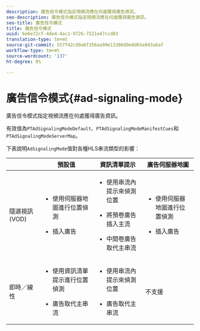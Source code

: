 ```yaml
---
description: 廣告信令模式指定視頻流應在何處獲得廣告資訊。
seo-description: 廣告信令模式指定視頻流應在何處獲得廣告資訊。
seo-title: 廣告信令模式
title: 廣告信令模式
uuid: 6e6e72cf-4de4-4ac1-9726-7521e47ccd83
translation-type: tm+mt
source-git-commit: 557f42cd9a6f356aa99e13386d9e8d65e043a6af
workflow-type: tm+mt
source-wordcount: '137'
ht-degree: 0%

---
```



# 廣告信令模式{#ad-signaling-mode}

廣告信令模式指定視頻流應在何處獲得廣告資訊。

有效值為`PTAdSignalingModeDefault`、`PTAdSignalingModeManifestCues`和`PTAdSignalingModeServerMap`。

下表說明`AdSignalingMode`值對各種HLS串流類型的影響：

<table frame="all" colsep="1" rowsep="1" id="table_AdSignalingMode"> 
 <thead> 
  <tr rowsep="1"> 
   <th colname="1" class="entry"> </th> 
   <th colname="2" class="entry"><b>預設值</b></th> 
   <th colname="3" class="entry"><b>資訊清單提示</b></th> 
   <th colname="4" class="entry"><b>廣告伺服器地圖</b></th> 
  </tr> 
 </thead>
 <tbody> 
  <tr rowsep="1"> 
   <td colname="1"> 隨選視訊(VOD) </td> 
   <td colname="2"> 
    <ul id="ul_E79DA79107364D0D8B46A1859CA75B5C"> 
     <li id="li_B259ED87743F463095071F58DC840E39"> <p>使用伺服器地圖進行位置偵測 </p> </li> 
     <li id="li_8957E4151466467BA6C954E5010E34EA"> <p>插入廣告 </p> </li> 
    </ul> </td> 
   <td colname="3"> 
    <ul id="ul_D462C76717D94DE09915BDF6E9B3FB68"> 
     <li id="li_FB46108F4AD9457D99D2618ABEF7DBD1"> <p>使用串流內提示來偵測位置 </p> </li> 
     <li id="li_C3F7FBB98F524CEF97D17318C292E9EA"> <p>將預卷廣告插入主流 </p> </li> 
     <li id="li_A56E1545F84840DFA6D065DA60E98C31"> <p>中間卷廣告取代主串流 </p> </li> 
    </ul> </td> 
   <td colname="4"> 
    <ul id="ul_F10192B1B6F745CBB0D4C1A6D52A57B4"> 
     <li id="li_2ADACF71FA5F4A08A00A3399F5593420"> <p>使用伺服器地圖進行位置偵測 </p> </li> 
     <li id="li_1201085B9C554A4BBD471E7EB2E363AC"> <p>插入廣告 </p> </li> 
    </ul> </td> 
  </tr> 
  <tr rowsep="0"> 
   <td colname="1"> 即時／線性 </td> 
   <td colname="2"> 
    <ul id="ul_82AAC9EE056F49E999F809536A96C2F8"> 
     <li id="li_73BAD2BAA95F4592808B77F8DA436237"> <p>使用資訊清單提示進行位置偵測 </p> </li> 
     <li id="li_A97B6F61078D4149A984B2412021E103"> <p>廣告取代主串流 </p> </li> 
    </ul> </td> 
   <td colname="3"> 
    <ul id="ul_CAED2D4F46334D76AE025482881BF843"> 
     <li id="li_A8023845A037482DBFDEF7EF247FECFD"> <p>使用串流內提示來偵測位置 </p> </li> 
     <li id="li_62A3CDAD249344EB89043B2AE0F4D7FF"> <p>廣告取代主串流 </p> </li> 
    </ul> </td> 
   <td colname="4"> 不支援 </td> 
  </tr> 
 </tbody> 
</table>
